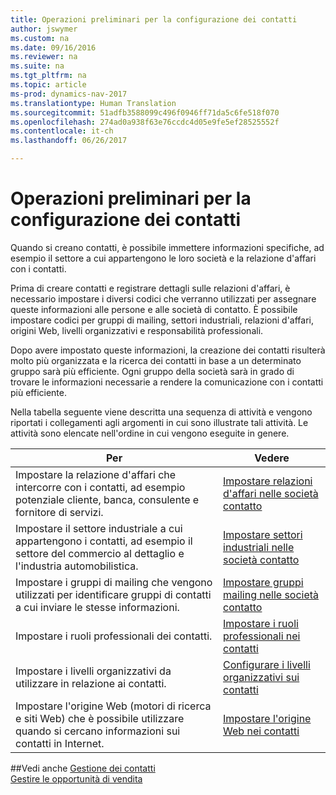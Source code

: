 ```yaml
---
title: Operazioni preliminari per la configurazione dei contatti
author: jswymer
ms.custom: na
ms.date: 09/16/2016
ms.reviewer: na
ms.suite: na
ms.tgt_pltfrm: na
ms.topic: article
ms-prod: dynamics-nav-2017
ms.translationtype: Human Translation
ms.sourcegitcommit: 51adfb3588099c496f0946ff71da5c6fe518f070
ms.openlocfilehash: 274ad0a938f63e76ccdc4d05e9fe5ef28525552f
ms.contentlocale: it-ch
ms.lasthandoff: 06/26/2017

---
```

# <a name="prepare-for-setting-up-contacts"></a>Operazioni preliminari per la configurazione dei contatti
Quando si creano contatti, è possibile immettere informazioni specifiche, ad esempio il settore a cui appartengono le loro società e la relazione d'affari con i contatti.

Prima di creare contatti e registrare dettagli sulle relazioni d'affari, è necessario impostare i diversi codici che verranno utilizzati per assegnare queste informazioni alle persone e alle società di contatto. È possibile impostare codici per gruppi di mailing, settori industriali, relazioni d'affari, origini Web, livelli organizzativi e responsabilità professionali.

Dopo avere impostato queste informazioni, la creazione dei contatti risulterà molto più organizzata e la ricerca dei contatti in base a un determinato gruppo sarà più efficiente. Ogni gruppo della società sarà in grado di trovare le informazioni necessarie a rendere la comunicazione con i contatti più efficiente.

Nella tabella seguente viene descritta una sequenza di attività e vengono riportati i collegamenti agli argomenti in cui sono illustrate tali attività. Le attività sono elencate nell'ordine in cui vengono eseguite in genere.

|Per |Vedere |
|---|----|
|Impostare la relazione d'affari che intercorre con i contatti, ad esempio potenziale cliente, banca, consulente e fornitore di servizi.|[Impostare relazioni d'affari nelle società contatto](marketing-business-relations.md)|
|Impostare il settore industriale a cui appartengono i contatti, ad esempio il settore del commercio al dettaglio e l'industria automobilistica.|[Impostare settori industriali nelle società contatto](marketing-industry-groups.md)|
|Impostare i gruppi di mailing che vengono utilizzati per identificare gruppi di contatti a cui inviare le stesse informazioni.|[Impostare gruppi mailing nelle società contatto](marketing-mailing-groups.md)|
|Impostare i ruoli professionali dei contatti.|[Impostare i ruoli professionali nei contatti](marketing-job-responsibilities.md)|
|Impostare i livelli organizzativi da utilizzare in relazione ai contatti.|[Configurare i livelli organizzativi sui contatti](marketing-organizational-levels.md)|
|Impostare l'origine Web (motori di ricerca e siti Web) che è possibile utilizzare quando si cercano informazioni sui contatti in Internet.|[Impostare l'origine Web nei contatti](marketing-web-sources.md)|

##<a name="see-also"></a>Vedi anche
[Gestione dei contatti](marketing-contacts.md)  
[Gestire le opportunità di vendita](marketing-manage-sales-opportunities.md)

